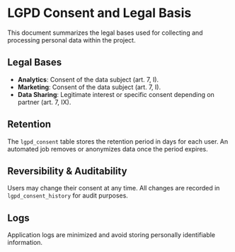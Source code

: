 # LGPD Consent and Legal Basis

This document summarizes the legal bases used for collecting and processing personal data within the project.

## Legal Bases

- **Analytics**: Consent of the data subject (art. 7, I).
- **Marketing**: Consent of the data subject (art. 7, I).
- **Data Sharing**: Legitimate interest or specific consent depending on partner (art. 7, IX).

## Retention

The `lgpd_consent` table stores the retention period in days for each user. An automated job removes or anonymizes data once the period expires.

## Reversibility & Auditability

Users may change their consent at any time. All changes are recorded in `lgpd_consent_history` for audit purposes.

## Logs

Application logs are minimized and avoid storing personally identifiable information.
